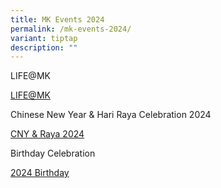 ```yaml
---
title: MK Events 2024
permalink: /mk-events-2024/
variant: tiptap
description: ""
---
```

<p>LIFE@MK</p>
<p><a href="https://drive.google.com/file/d/1kniyq-0erWMQur0OPVV-FZjykhXU9ndX/view?usp=sharing" rel="noopener noreferrer nofollow" target="_blank">LIFE@MK</a>
</p>
<p></p>
<p>Chinese New Year &amp; Hari Raya Celebration 2024</p>
<p><a href="https://drive.google.com/file/d/1uBs5yEQE1f5oxEo9j540pBR7TzD6uqhp/view" rel="noopener noreferrer nofollow" target="_blank">CNY &amp; Raya 2024</a>
</p>
<p></p>
<p>Birthday Celebration</p>
<p></p>
<p><a href="https://drive.google.com/file/d/1zkYP5Nm0jeitFVay2Di10sIC-rLPG_n8/view?usp=sharing" rel="noopener noreferrer nofollow" target="_blank"><u>2024 Birthday</u></a>
</p>
<p></p>